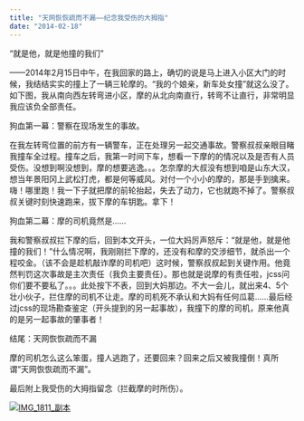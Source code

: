 ```yaml
---
title: "天网恢恢疏而不漏——纪念我受伤的大拇指"
date: "2014-02-18"
---
```


“就是他，就是他撞的我们”

——2014年2月15日中午，在我回家的路上，确切的说是马上进入小区大门的时候，我结结实实的撞上了一辆三轮摩的。“我的个娘亲，新车处女撞”就这么没了。如下图，我从南向西左转弯进小区，摩的从北向南直行，转弯不让直行，非常明显我应该负全部责任。

狗血第一幕：警察在现场发生的事故。

在我左转弯位置的前方有一辆警车，正在处理另一起交通事故。警察叔叔亲眼目睹我撞车全过程。撞车之后，我第一时间下车，想看一下摩的的情况以及是否有人员受伤。没想到啊没想到，摩的想要逃逸。。。怎奈摩的大叔没有想到咱是山东大汉，想当年景阳冈上武松打虎，都是何等威风。对付一个小小的摩的，那是手到擒来。嗨！哪里跑！我一下子就把摩的前轮抬起，失去了动力，它也就跑不掉了。警察叔叔关键时刻快速跑来，拔下摩的车钥匙。拿下！

狗血第二幕：摩的司机竟然是……

我和警察叔叔拦下摩的后，回到本文开头，一位大妈厉声怒斥：“就是他，就是他撞的我们！”什么情况啊，我刚刚拦下摩的，还没有和摩的交涉细节，就杀出一个程咬金。（该不会是趁机敲诈摩的司机吧）这时候，警察叔叔起到关键作用。他竟然判罚这次事故是主次责任（我负主要责任）。那也就是说摩的有责任啦，jcss问你们要不要私了。。。此处按下不表，回到大妈那边。不大一会儿，就出来4、5个壮小伙子，拦住摩的司机不让走。摩的司机死不承认和大妈有任何瓜葛……最后经过jcss的现场勘查鉴定（开头提到的另一起事故），我撞下的摩的司机，原来他真的是另一起事故的肇事者！

结尾：天网恢恢疏而不漏

摩的司机怎么这么笨蛋，撞人逃跑了，还要回来？回来之后又被我撞倒！真所谓“天网恢恢疏而不漏”。

最后附上我受伤的大拇指留念（拦截摩的时所伤）。

[![IMG_1811_副本](/wp-content/uploads/2014/02/IMG_1811_副本.jpg)](/wp-content/uploads/2014/02/IMG_1811_副本.jpg)
